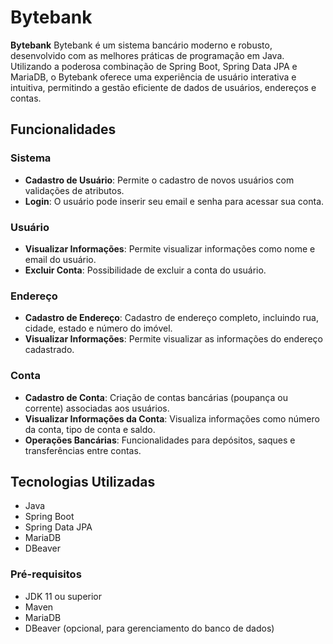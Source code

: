 # Bytebank

**Bytebank** Bytebank é um sistema bancário moderno e robusto, desenvolvido com as melhores práticas de programação em Java. Utilizando a poderosa combinação de Spring Boot, Spring Data JPA e MariaDB, o Bytebank oferece uma experiência de usuário interativa e intuitiva, permitindo a gestão eficiente de dados de usuários, endereços e contas.

## Funcionalidades

### Sistema
- **Cadastro de Usuário**: Permite o cadastro de novos usuários com validações de atributos.
- **Login**: O usuário pode inserir seu email e senha para acessar sua conta.

### Usuário
- **Visualizar Informações**: Permite visualizar informações como nome e email do usuário.
- **Excluir Conta**: Possibilidade de excluir a conta do usuário.

### Endereço
- **Cadastro de Endereço**: Cadastro de endereço completo, incluindo rua, cidade, estado e número do imóvel.
- **Visualizar Informações**: Permite visualizar as informações do endereço cadastrado.

### Conta
- **Cadastro de Conta**: Criação de contas bancárias (poupança ou corrente) associadas aos usuários.
- **Visualizar Informações da Conta**: Visualiza informações como número da conta, tipo de conta e saldo.
- **Operações Bancárias**: Funcionalidades para depósitos, saques e transferências entre contas.

## Tecnologias Utilizadas

- Java
- Spring Boot
- Spring Data JPA
- MariaDB
- DBeaver

### Pré-requisitos

- JDK 11 ou superior
- Maven
- MariaDB
- DBeaver (opcional, para gerenciamento do banco de dados)

